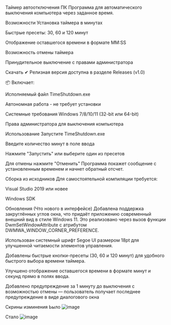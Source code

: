 Таймер автоотключения ПК
Программа для автоматического выключения компьютера через заданное время.

Возможности
Установка таймера в минутах

Быстрые пресеты: 30, 60 и 120 минут

Отображение оставшегося времени в формате MM:SS

Возможность отмены таймера

Принудительное выключение с правами администратора

Скачать
✔ Релизная версия доступна в разделе Releases (v1.0)

📦 Включает:

Исполняемый файл TimeShutdown.exe

Автономная работа - не требует установки

Системные требования
Windows 7/8/10/11 (32-bit или 64-bit)

Права администратора для выключения компьютера

Использование
Запустите TimeShutdown.exe

Введите количество минут в поле ввода

Нажмите "Запустить" или выберите один из пресетов

Для отмены нажмите "Отменить"
Программа покажет сообщение с установленным временем и начнет обратный отсчет.

Сборка из исходников
Для самостоятельной компиляции требуется:

Visual Studio 2019 или новее

Windows SDK

Обновления (Что нового в интерфейсе)
Добавлена поддержка закруглённых углов окна, что придаёт приложению современный внешний вид в стиле Windows 11. Это реализовано через вызов функции DwmSetWindowAttribute с атрибутом DWMWA_WINDOW_CORNER_PREFERENCE.

Использован системный шрифт Segoe UI размером 18pt для улучшенной читаемости элементов управления.

Добавлены быстрые кнопки-пресеты (30, 60 и 120 минут) для удобного быстрого выбора времени таймера.

Улучшено отображение оставшегося времени в формате минут и секунд прямо в полях ввода.

Добавлено предупреждение за 1 минуту до выключения с возможностью отмены — пользователь получает последнее предупреждение в виде диалогового окна

Скрины изминения 
Ьыло
![image](https://github.com/user-attachments/assets/433506da-e959-47be-b1bc-460b57be0234)

Стало
![image](https://github.com/user-attachments/assets/49a4e325-e767-48b3-ac37-9a3945e4d345)

